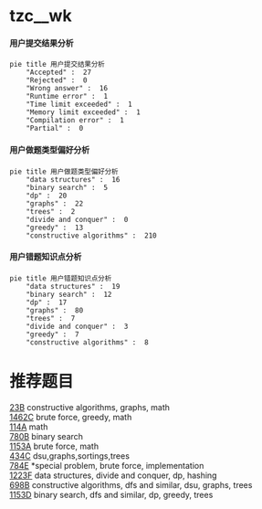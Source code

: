 # tzc__wk

<!-- tabs:start -->



#### **用户提交结果分析**

```mermaid
pie title 用户提交结果分析
    "Accepted" :  27
    "Rejected" :  0
    "Wrong answer" :  16
    "Runtime error" :  1
    "Time limit exceeded" :  1
    "Memory limit exceeded" :  1
    "Compilation error" :  1
    "Partial" :  0
```

#### **用户做题类型偏好分析**

```mermaid
pie title 用户做题类型偏好分析
    "data structures" :  16
    "binary search" :  5
    "dp" :  20
    "graphs" :  22
    "trees" :  2
    "divide and conquer" :  0
    "greedy" :  13
    "constructive algorithms" :  210
```
#### **用户错题知识点分析**

```mermaid
pie title 用户错题知识点分析
    "data structures" :  19
    "binary search" :  12
    "dp" :  17
    "graphs" :  80
    "trees" :  7
    "divide and conquer" :  3
    "greedy" :  7
    "constructive algorithms" :  8
```



<!-- tabs:end -->
# 推荐题目
[23B](https://codeforces.com/contest/23/problem/B)		constructive algorithms,
                        graphs,
                        math		  
[1462C](https://codeforces.com/contest/1462/problem/C)		brute force,
                        greedy,
                        math		  
[114A](https://codeforces.com/contest/114/problem/A)		math		  
[780B](https://codeforces.com/contest/780/problem/B)		binary search		  
[1153A](https://codeforces.com/contest/1153/problem/A)		brute force,
                        math		  
[434C](https://codeforces.com/contest/434/problem/C)		dsu,graphs,sortings,trees		  
[784E](https://codeforces.com/contest/784/problem/E)		*special problem,
                        brute force,
                        implementation		  
[1223F](https://codeforces.com/contest/1223/problem/F)		data structures,
                        divide and conquer,
                        dp,
                        hashing		  
[698B](https://codeforces.com/contest/698/problem/B)		constructive algorithms,
                        dfs and similar,
                        dsu,
                        graphs,
                        trees		  
[1153D](https://codeforces.com/contest/1153/problem/D)		binary search,
                        dfs and similar,
                        dp,
                        greedy,
                        trees		  
